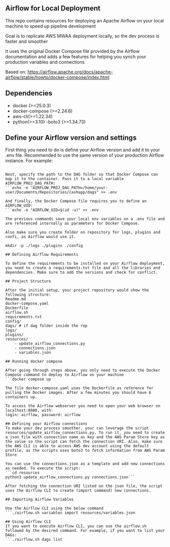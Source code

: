 ## Airflow for Local Deployment ##
This repo contains resources for deploying an Apache Airflow on your local machine to speed up pipeline development

Goal is to replicate AWS MWAA deployment locally, so the dev process is faster and smoother

It uses the original Docker Compose file provided by the Airflow documentation and adds a few features for helping you synch your production variables and connections

Based on: https://airflow.apache.org/docs/apache-airflow/stable/howto/docker-compose/index.html

## Dependencies
- docker (>=25.0.3)
- docker-compose (>=2.24.6)
- aws-cli(>=1.22.34)
- python(>=3.10)
-boto3 (>=1.34.73)

## Define your Airflow version and settings

First thing you need to do is define your Airflow version and add it to your .env file. Recommended to use the same version of your production Airflow instance. For example:
```echo -e "AIRFLOW_VERSION=2.5.1" >> .env

Next, specify the path to the DAG folder so that Docker Compose can map it to the container. Pass it to a local variable AIRFLOW_PROJ_DAG_PATH:
```echo -e "AIRFLOW_PROJ_DAG_PATH=/home/your-user/Documents/Repositories/cashapp/dags" >> .env

And finally, the Docker Compose file requires you to define an AIRFLOW_UID:
```echo -e "AIRFLOW_UID=$(id -u)" >> .env

The previous commands save your local env variables on a .env file and are referenced internally as parameters for Docker Compose.

Also make sure you create folder on repository for logs, plugins and confi, as Airflow would use it.

mkdir -p ./logs ./plugins ./config

## Defining Airflow Requirements

To define the requirements to be installed on your Airflow deployment, you need to create a requirements.txt file and all the libraries and dependencies. Make sure to add the versions and check for conflict.

## Project Structure

After the initial setup, your project repository would show the following structure:
Readme.md
docker-compose.yaml
Dockerfile
airflow.sh
requirements.txt
config/
dags/ # if dag folder inside the rep
logs/
plugins/
resources/
    - update_airflow_connections.py
    - connections.json
    - variables.json

## Running docker compose

After going through steps above, you only need to execute the Docker Compose command to deploy to Airflow on your machine
```docker compose up

The file docker-compose.yaml uses the Dockerfile as reference for pulling the Docker images. After a few minutes you should have 6 containers up.

To access the Airflow webserver you need to open your web browser on localhost:8080, with:
login: airflow, password: airflow

## Defining your Airflow connections
To make your dev process smoother, your can leverage the script resources/update_airflow_connections.py. To run it, you need to create a json file with connection name as key and the AWS Param Store key as the value so the script can fetch the connection URI. Also, make sure the AWS CLI is able to access AWS dev account using the default profile, as the scripts uses boto3 to fetch information from AWS Param Store

You can use the connections.json as a template and add new connections as needed. To execute the script:
```cd resources
python3 update_airflow_connections.py connections.json```

After fetching the connection URI listed on the json file, the script uses the Airflow CLI to create (import command) new connections.

## Importing Airflow Variables

Use the Airflow CLI using the below command
```./airflow.sh variables import resources/variables.json

## Using Airflow CLI
If you want to execute Airflow CLI, you can use the airflow.sh followed by the desired command. For example, if you want to list your DAGs:
```./airflow.sh dags list